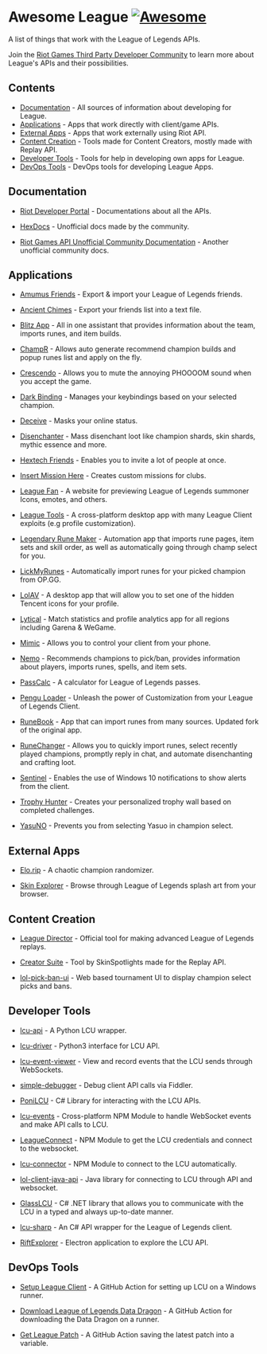 # Awesome League [![Awesome](https://awesome.re/badge-flat.svg)](https://github.com/sindresorhus/awesome)

A list of things that work with the League of Legends APIs.

Join the [Riot Games Third Party Developer Community](https://discordapp.com/invite/riotgamesdevrel) to learn more about League's APIs and their possibilities.

## Contents

* [Documentation](#documentation) - All sources of information about developing for League.
* [Applications](#applications) - Apps that work directly with client/game APIs.
* [External Apps](#external-apps) - Apps that work externally using Riot API.
* [Content Creation](#content-creation) - Tools made for Content Creators, mostly made with Replay API.
* [Developer Tools](#developer-tools) - Tools for help in developing own apps for League.
* [DevOps Tools](#devops-tools) - DevOps tools for developing League Apps.

## Documentation

* [Riot Developer Portal](https://developer.riotgames.com/docs/lol) - Documentations about all the APIs.

* [HexDocs](https://hextechdocs.dev/) - Unofficial docs made by the community.

* [Riot Games API Unofficial Community Documentation](https://riot-api-libraries.readthedocs.io/en/latest/) - Another unofficial community docs.

## Applications

* [Amumus Friends](https://github.com/rico-vz/Amumus-Friends) - Export & import your League of Legends friends.

* [Ancient Chimes](https://github.com/ulgg/ancient-chimes) - Export your friends list into a text file.

* [Blitz App](https://blitz.gg/) - All in one assistant that provides information about the team, imports runes, and item builds.

* [ChampR](https://github.com/cangzhang/champ-r) - Allows auto generate recommend champion builds and popup runes list and apply on the fly.

* [Crescendo](https://github.com/molenzwiebel/crescendo) - Allows you to mute the annoying PHOOOOM sound when you accept the game.

* [Dark Binding](https://github.com/s-coimbra21/dark-binding-gui) - Manages your keybindings based on your selected champion.

* [Deceive](https://github.com/molenzwiebel/Deceive) - Masks your online status.

* [Disenchanter](https://github.com/marvinscham/disenchanter) - Mass disenchant loot like champion shards, skin shards, mythic essence and more.

* [Hextech Friends](https://hextechfriends.github.io/) - Enables you to invite a lot of people at once.

* [Insert Mission Here](https://github.com/Earleking/2018-Riot-API-Challenge) - Creates custom missions for clubs.

* [League Fan](https://github.com/league-fan/league-fan.github.io) - A website for previewing League of Legends summoner Icons, emotes, and others.

* [League Tools](https://github.com/7rebux/league-tools) - A cross-platform desktop app with many League Client exploits (e.g profile customization).

* [Legendary Rune Maker](https://github.com/pipe01/legendary-rune-maker) - Automation app that imports rune pages, item sets and skill order, as well as automatically going through champ select for you.

* [LickMyRunes](https://github.com/Ponita0/LickMyRunes) - Automatically import runes for your picked champion from OP.GG.

* [LolAV](https://github.com/PixelHir/lolav) - A desktop app that will allow you to set one of the hidden Tencent icons for your profile.

* [Lytical](https://github.com/LyticalApp/Lytical) - Match statistics and profile analytics app for all regions including Garena & WeGame.

* [Mimic](http://mimic.molenzwiebel.xyz/) - Allows you to control your client from your phone.

* [Nemo](https://nemo.gg/) - Recommends champions to pick/ban, provides information about players, imports runes, spells, and item sets.

* [PassCalc](https://github.com/Fumi24/PassCalc) - A calculator for League of Legends passes.

* [Pengu Loader](https://pengu.lol/) - Unleash the power of Customization from your League of Legends Client.

* [RuneBook](https://github.com/Soundofdarkness/RuneBook) - App that can import runes from many sources. Updated fork of the original app.

* [RuneChanger](https://github.com/stirante/RuneChanger) - Allows you to quickly import runes, select recently played champions, promptly reply in chat, and automate disenchanting and crafting loot.

* [Sentinel](https://github.com/molenzwiebel/Sentinel) - Enables the use of Windows 10 notifications to show alerts from the client.

* [Trophy Hunter](https://github.com/TiFu/riot-api-challenge-2018) - Creates your personalized trophy wall based on completed challenges.

* [YasuNO](https://github.com/pseudonym117/YasuNO) - Prevents you from selecting Yasuo in champion select.

## External Apps

* [Elo.rip](https://elo.rip/) - A chaotic champion randomizer.

* [Skin Explorer](https://www.skinexplorer.lol) - Browse through League of Legends splash art from your browser.

## Content Creation

* [League Director](https://github.com/RiotGames/leaguedirector) - Official tool for making advanced League of Legends replays.

* [Creator Suite](https://github.com/SkinSpotlights/CreatorSuite-ReplayAPI) - Tool by SkinSpotlights made for the Replay API.

* [lol-pick-ban-ui](https://github.com/RCVolus/lol-pick-ban-ui) - Web based tournament UI to display champion select picks and bans.

## Developer Tools

* [lcu-api](https://github.com/jjmaldonis/lcu-api) - A Python LCU wrapper.

* [lcu-driver](https://github.com/sousa-andre/lcu-driver) - Python3 interface for LCU API. 

* [lcu-event-viewer](https://github.com/pipe01/lcu-event-viewer) - View and record events that the LCU sends through WebSockets.

* [simple-debugger](https://github.com/dragitz/simple-debugger) - Debug client API calls via Fiddler.

* [PoniLCU](https://github.com/Ponita0/PoniLCU) - C# Library for interacting with the LCU APIs.

* [lcu-events](https://github.com/Sunney-X/lcu-events) - Cross-platform NPM Module to handle WebSocket events and make API calls to LCU.

* [LeagueConnect](https://github.com/supergrecko/league-connect) - NPM Module to get the LCU credentials and connect to the websocket.

* [lcu-connector](https://github.com/Pupix/lcu-connector) - NPM Module to connect to the LCU automatically.

* [lol-client-java-api](https://github.com/stirante/lol-client-java-api) - Java library for connecting to LCU through API and websocket.

* [GlassLCU](https://github.com/pipe01/GlassLCU) - C# .NET library that allows you to communicate with the LCU in a typed and always up-to-date manner.

* [lcu-sharp](https://github.com/bryanhitc/lcu-sharp) - An C# API wrapper for the League of Legends client.

* [RiftExplorer](https://github.com/Pupix/rift-explorer) - Electron application to explore the LCU API.

## DevOps Tools

* [Setup League Client](https://github.com/marketplace/actions/setup-league-client) - A GitHub Action for setting up LCU on a Windows runner.

* [Download League of Legends Data Dragon](https://github.com/marketplace/actions/download-league-of-legends-data-dragon) - A GitHub Action for downloading the Data Dragon on a runner.

* [Get League Patch](https://github.com/marvinscham/get-league-patch) - A GitHub Action saving the latest patch into a variable.
